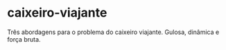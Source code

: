 # caixeiro-viajante
Três abordagens para o problema do caixeiro viajante. Gulosa, dinâmica e força bruta.
